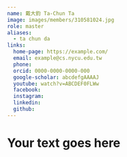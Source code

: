 ```yaml
---
name: 戴大鈞 Ta-Chun Ta 
image: images/members/310581024.jpg 
role: master
aliases:
  - ta chun da
links:
  home-page: https://example.com/
  email: example@cs.nycu.edu.tw
  phone: 
  orcid: 0000-0000-0000-000
  google-scholar: abcdefgAAAAJ
  youtube: watch?v=ABCDEF0FLWw
  facebook:
  instagram:
  linkedin:
  github:
---
```

# Your text goes here
